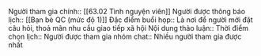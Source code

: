 Người tham gia chính:: [[63.02 Tình nguyện viên]] 
Người được thông báo lịch:: [[Bạn bè QC (mức độ 1)]]
Đặc điểm buổi họp:: Là nơi để người mới đặt câu hỏi, thoả mãn nhu cầu giao tiếp xã hội
Nội dung thảo luận:: 
Thời điểm chọn lịch:: 
Người được tham gia nhóm chat:: Nhiều người tham gia được nhất
